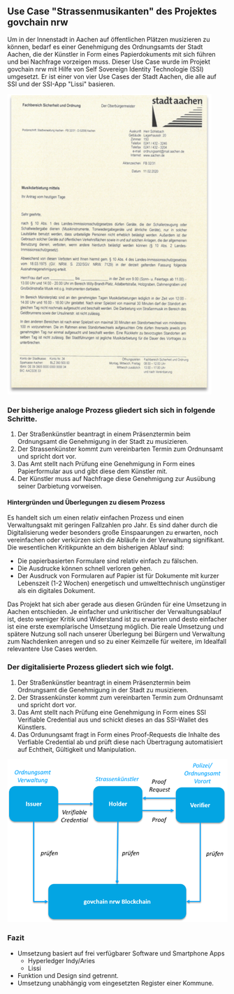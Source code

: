 ## Use Case "Strassenmusikanten" des Projektes govchain nrw

Um in der Innenstadt in Aachen auf öffentlichen Plätzen musizieren zu können, bedarf es einer Genehmigung des Ordnungsamts der Stadt Aachen, die der Künstler in Form eines Papierdokuments mit sich führen und bei Nachfrage vorzeigen muss. Dieser Use Case wurde im Projekt govchain nrw mit Hilfe von Self Sovereign Identity Technologie (SSI) umgesetzt. Er ist einer von vier Use Cases der Stadt Aachen, die alle auf SSI und der SSI-App "Lissi" basieren.  

![Strassenmusikanten-Formular](Images/Strassenmusikanten-Formular-01.png "Formular Strassenmusikanten")
  
### Der bisherige analoge Prozess gliedert sich sich in folgende Schritte.  

1. Der Straßenkünstler beantragt in einem Präsenztermin beim Ordnungsamt die Genehmigung in der Stadt zu musizieren.
2. Der Strassenkünster kommt zum vereinbarten Termin zum Ordnunsamt und spricht dort vor.
3. Das Amt stellt nach Prüfung eine Genehmigung in Form eines Papierformular aus und gibt diese dem Künstler mit.  
4. Der Künstler muss auf Nachfrage diese Genehmigung zur Ausübung seiner Darbietung vorweisen.  
  
#### Hintergründen und Überlegungen zu diesem Prozess 
Es handelt sich um einen relativ einfachen Prozess und einen Verwaltungsakt mit geringen Fallzahlen pro Jahr. Es sind daher durch die Digitalisierung weder besonders große Einspaarungen zu erwarten, noch vereinfachen oder verkürzen sich die Abläufe in der Verwaltung signifikant. Die wesentlichen Kritikpunkte an dem bisherigen Ablauf sind:  
- Die papierbasierten Formulare sind relativ einfach zu fälschen.
- Die Ausdrucke können schnell verloren gehen. 
- Der Ausdruck von Formularen auf Papier ist für Dokumente mit kurzer Lebenszeit (1-2 Wochen) energetisch und umwelttechnisch ungünstiger als ein digitales Dokument. 

Das Projekt hat sich aber gerade aus diesen Gründen für eine Umsetzung in Aachen entschieden. Je einfacher und unkritischer der Verwaltungsablauf ist, desto weniger Kritik und Widerstand ist zu erwarten und desto einfacher ist eine erste exemplarische Umsetzung möglich. Die reale Umsetzung und spätere Nutzung soll nach unserer Überlegung bei Bürgern und Verwaltung zum Nachdenken anregen und so zu einer Keimzelle für weitere, im Idealfall relevantere Use Cases werden.   
  
### Der digitalisierte Prozess gliedert sich wie folgt.  
1. Der Straßenkünstler beantragt in einem Präsenztermin beim Ordnungsamt die Genehmigung in der Stadt zu musizieren.
2. Der Strassenkünster kommt zum vereinbarten Termin zum Ordnunsamt und spricht dort vor.
3. Das Amt stellt nach Prüfung eine Genehmigung in Form eines SSI Verifiable Credential aus und schickt dieses an das SSI-Wallet des Künstlers.
4. Das Ordunungsamt fragt in Form eines Proof-Requests die Inhalte des Verfiable Credential ab und prüft diese nach Übertragung automatisiert auf Echtheit, Gültigkeit und Manipulation.  
  
  
![Strassenmusikanten-Datenmodell](Images/Strassenmusikanten-Datenmodell-01.png "Datenmodell Strassenmusikanten")  


### Fazit

- Umsetzung basiert auf frei verfügbarer Software und Smartphone Apps
  - Hyperledger Indy/Aries  
  - Lissi
- Funktion und Design sind getrennt.
- Umsetzung unabhängig vom eingesetzten Register einer Kommune.


